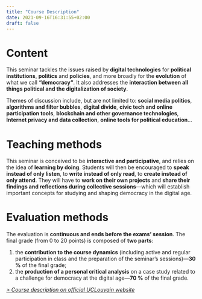 ```yaml
---
title: "Course Description"
date: 2021-09-16T16:31:55+02:00
draft: false
---
```



# Content

This seminar tackles the issues raised by **digital technologies** for **political institutions**, **politics** and **policies**, and more broadly for the **evolution** of what we call **“democracy“**. It also addresses the **interaction between all things political and the digitalization of society**.

Themes of discussion include, but are not limited to: **social media politics**, **algorithms and filter bubbles**, **digital divide**, **civic tech and online participation tools**, **blockchain and other governance technologies**, **Internet privacy and data collection**, **online tools for political education**…


# Teaching methods

This seminar is conceived to be **interactive and participative**, and relies on the idea of **learning by doing**. 
Students will then be encouraged to **speak instead of only listen**, to **write instead of only read**, to **create instead of only attend**. 
They will have to **work on their own projects** and **share their findings and reflections during collective sessions**—which will establish important concepts for studying and shaping democracy in the digital age.


# Evaluation methods

The evaluation is **continuous and ends before the exams’ session**. The final grade (from 0 to 20 points) is composed of **two parts**: 

1. the **contribution to the course dynamics** (including active and regular participation in class and the preparation of the seminar’s sessions)—**30 %** of the final grade;
2. the **production of a personal critical analysis** on a case study related to a challenge for democracy at the digital age—**70 %** of the final grade.


_[> Course description on official UCLouvain website](https://uclouvain.be/en-cours-2022-lspri2224)_